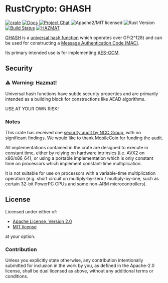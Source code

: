 # RustCrypto: GHASH

[![crate][crate-image]][crate-link]
[![Docs][docs-image]][docs-link]
[![Project Chat][chat-image]][chat-link]
![Apache2/MIT licensed][license-image]
![Rust Version][rustc-image]
[![Build Status][build-image]][build-link]
[![HAZMAT][hazmat-image]][hazmat-link]

[GHASH][1] is a [universal hash function][2] which operates over GF(2^128) and
can be used for constructing a [Message Authentication Code (MAC)][3].

Its primary intended use is for implementing [AES-GCM][4].

## Security

### ⚠️ Warning: [Hazmat!][hazmat-link]

Universal hash functions have subtle security properties and are primarily intended as a 
building block for constructions like AEAD algorithms.

USE AT YOUR OWN RISK!

### Notes

This crate has received one [security audit by NCC Group][5], with no significant
findings. We would like to thank [MobileCoin][6] for funding the audit.

All implementations contained in the crate are designed to execute in constant
time, either by relying on hardware intrinsics (i.e. AVX2 on x86/x86_64), or
using a portable implementation which is only constant time on processors which
implement constant-time multiplication.

It is not suitable for use on processors with a variable-time multiplication
operation (e.g. short circuit on multiply-by-zero / multiply-by-one, such as
certain 32-bit PowerPC CPUs and some non-ARM microcontrollers).

## License

Licensed under either of:

 * [Apache License, Version 2.0](http://www.apache.org/licenses/LICENSE-2.0)
 * [MIT license](http://opensource.org/licenses/MIT)

at your option.

### Contribution

Unless you explicitly state otherwise, any contribution intentionally submitted
for inclusion in the work by you, as defined in the Apache-2.0 license, shall be
dual licensed as above, without any additional terms or conditions.

[//]: # (badges)

[crate-image]: https://img.shields.io/crates/v/ghash.svg
[crate-link]: https://crates.io/crates/ghash
[docs-image]: https://docs.rs/ghash/badge.svg
[docs-link]: https://docs.rs/ghash/
[chat-image]: https://img.shields.io/badge/zulip-join_chat-blue.svg
[chat-link]: https://rustcrypto.zulipchat.com/#narrow/channel/260051-universal-hashes
[license-image]: https://img.shields.io/badge/license-Apache2.0/MIT-blue.svg
[rustc-image]: https://img.shields.io/badge/rustc-1.85+-blue.svg
[build-image]: https://github.com/RustCrypto/universal-hashes/workflows/ghash/badge.svg?branch=master&event=push
[build-link]: https://github.com/RustCrypto/universal-hashes/actions?query=workflow%3Aghash
[hazmat-image]: https://img.shields.io/badge/crypto-hazmat%E2%9A%A0-red.svg
[hazmat-link]: https://github.com/RustCrypto/meta/blob/master/HAZMAT.md

[//]: # (footnotes)

[1]: https://en.wikipedia.org/wiki/Galois/Counter_Mode#Mathematical_basis
[2]: https://en.wikipedia.org/wiki/Universal_hashing
[3]: https://en.wikipedia.org/wiki/Message_authentication_code
[4]: https://en.wikipedia.org/wiki/Galois/Counter_Mode
[5]: https://research.nccgroup.com/2020/02/26/public-report-rustcrypto-aes-gcm-and-chacha20poly1305-implementation-review/
[6]: https://www.mobilecoin.com/
